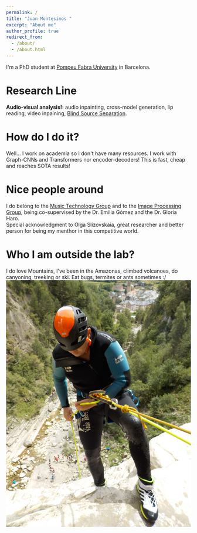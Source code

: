 ```yaml
---
permalink: /
title: "Juan Montesinos "
excerpt: "About me"
author_profile: true
redirect_from: 
  - /about/
  - /about.html
---
```


I'm a PhD student at [Pompeu Fabra University](https://www.upf.edu/web/campus/campus-poblenou) in Barcelona.

# Research Line   
**Audio-visual analysis!:** audio inpainting, cross-model generation, lip reading, video inpaining, [Blind Source Separation](https://ipcv.github.io/Acappella/).  

# How do I do it?  
Well... I work on academia so I don't have many resources. I work with Graph-CNNs and Transformers nor encoder-decoders! This is fast, cheap and reaches SOTA results!  

# Nice people around
I do belong to the [Music Technology Group](https://www.upf.edu/web/mtg) and to the [Image Processing Group](https://www.upf.edu/web/knowledge/-/research-group-image-processing-group-gpi-), being co-supervised by the Dr. Emilia Gómez and the Dr. Gloria Haro.  
Special acknowledgment to Olga Slizovskaia, great researcher and better person for being my menthor in this competitive world.  

# Who I am outside the lab?  
I do love Mountains, I've been in the Amazonas, climbed volcanoes, do canyoning, treeking or ski. Eat bugs, termites or ants sometimes :/  
![Canyon](/images/treeking.jpeg)

